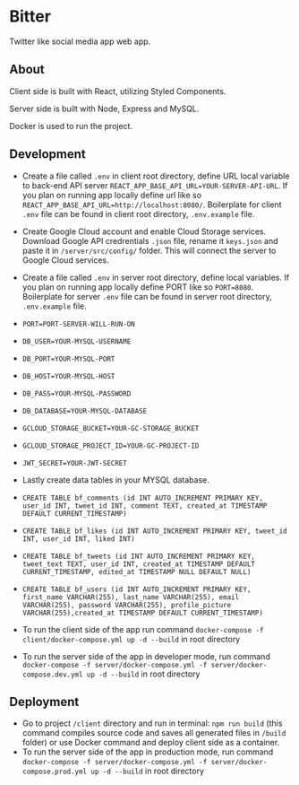 # Bitter

Twitter like social media app web app.

## About

Client side is built with React, utilizing Styled Components.<br/>

Server side is built with Node, Express and MySQL. <br/>

Docker is used to run the project.

## Development

- Create a file called `.env` in client root directory, define URL local variable to back-end API server `REACT_APP_BASE_API_URL=YOUR-SERVER-API-URL`.
If you plan on running app locally define url like so `REACT_APP_BASE_API_URL=http://localhost:8080/`.
Boilerplate for client `.env` file can be found in client root directory, `.env.example` file.

- Create Google Cloud account and enable Cloud Storage services.<br/>
Download Google API credrentials `.json` file, rename it `keys.json` and paste it
in `/server/src/config/` folder. This will connect the server to Google Cloud services.

- Create a file called `.env` in server root directory, define local variables. If you plan on running app locally define PORT like so `PORT=8080`.
Boilerplate for server `.env` file can be found in server root directory, `.env.example` file.

- `PORT=PORT-SERVER-WILL-RUN-ON`

- `DB_USER=YOUR-MYSQL-USERNAME`
- `DB_PORT=YOUR-MYSQL-PORT`
- `DB_HOST=YOUR-MYSQL-HOST`
- `DB_PASS=YOUR-MYSQL-PASSWORD`
- `DB_DATABASE=YOUR-MYSQL-DATABASE`

- `GCLOUD_STORAGE_BUCKET=YOUR-GC-STORAGE_BUCKET`
- `GCLOUD_STORAGE_PROJECT_ID=YOUR-GC-PROJECT-ID`

- `JWT_SECRET=YOUR-JWT-SECRET`

- Lastly create data tables in your MYSQL database.

- `CREATE TABLE bf_comments (id INT AUTO_INCREMENT PRIMARY KEY, user_id INT, tweet_id INT, comment TEXT, created_at TIMESTAMP DEFAULT CURRENT_TIMESTAMP)`<br/>

- `CREATE TABLE bf_likes (id INT AUTO_INCREMENT PRIMARY KEY, tweet_id INT, user_id INT, liked INT)`<br/>

- `CREATE TABLE bf_tweets (id INT AUTO_INCREMENT PRIMARY KEY, tweet_text TEXT, user_id INT, created_at TIMESTAMP DEFAULT CURRENT_TIMESTAMP, edited_at TIMESTAMP NULL DEFAULT NULL)`<br/>

- `CREATE TABLE bf_users (id INT AUTO_INCREMENT PRIMARY KEY, first_name VARCHAR(255), last_name VARCHAR(255), email VARCHAR(255), password VARCHAR(255), profile_picture VARCHAR(255),created_at TIMESTAMP DEFAULT CURRENT_TIMESTAMP)`

- To run the client side of the app run command `docker-compose -f client/docker-compose.yml up -d --build` in root directory
- To run the server side of the app  in developer mode, run command `docker-compose -f server/docker-compose.yml -f server/docker-compose.dev.yml up -d --build` in root directory

## Deployment

- Go to project `/client` directory and run in terminal: `npm run build` (this command compiles source code and saves all generated files in `/build` folder) or use Docker command and deploy client side as a container.
- To run the server side of the app in production mode, run command `docker-compose -f server/docker-compose.yml -f server/docker-compose.prod.yml up -d --build` in root directory





